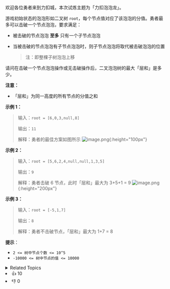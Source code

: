 欢迎各位勇者来到力扣城，本次试炼主题为「力扣泡泡龙」。

游戏初始状态的泡泡形如二叉树 `root`，每个节点值对应了该泡泡的分值。勇者最多可以击破一个节点泡泡，要求满足：
- 被击破的节点泡泡 **至多** 只有一个子节点泡泡
- 当被击破的节点泡泡有子节点泡泡时，则子节点泡泡将取代被击破泡泡的位置

  > 注：即整棵子树泡泡上移

请问在击破一个节点泡泡操作或无击破操作后，二叉泡泡树的最大「层和」是多少。

**注意：**
- 「层和」为同一高度的所有节点的分值之和

**示例 1：**

> 输入：`root = [6,0,3,null,8]`
>
> 输出：`11`
>
> 解释：勇者的最佳方案如图所示
> ![image.png](https://pic.leetcode-cn.com/1648180809-XSWPLu-image.png){:height="100px"}

**示例 2：**

> 输入：`root = [5,6,2,4,null,null,1,3,5]`
>
> 输出：`9`
>
> 解释：勇者击破 6 节点，此时「层和」最大为 3+5+1 = 9
> ![image.png](https://pic.leetcode-cn.com/1648180769-TLpYop-image.png){:height="200px"}

**示例 3：**

> 输入：`root = [-5,1,7]`
>
> 输出：`8`
>
> 解释：勇者不击破节点，「层和」最大为 1+7 = 8

**提示**：
- `2 <= 树中节点个数 <= 10^5`
- `-10000 <= 树中节点的值 <= 10000`

<div><details><summary>Related Topics</summary><div><li>树</li><li>动态规划</li><li>二叉树</li></div></details></div>
<div><li>👍 10</li><li>👎 0</li></div>